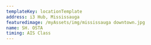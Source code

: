 ```yaml
---
templateKey: locationTemplate
address: i3 Hub, Mississauga
featuredimage: /myAssets/img/mississauga downtown.jpg
name: SH. OSTA
timing: AIS Class
---
```

